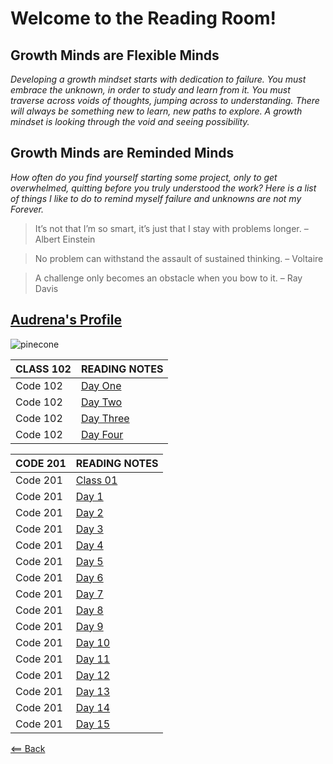# Welcome to the Reading Room!

## Growth Minds are Flexible Minds

*Developing a growth mindset starts with dedication to failure. You must embrace the unknown, in order to study and learn from it. You must traverse across voids of thoughts, jumping across to understanding.  There will always be something new to learn, new paths to explore. A growth mindset is looking through the void and seeing possibility.*

## Growth Minds are Reminded Minds

*How often do you find yourself starting some project, only to get overwhelmed, quitting before you truly understood the work? Here is a list of things I like to do to remind myself failure and unknowns are not my Forever.*

> It’s not that I’m so smart, it’s just that I stay with problems longer. – Albert Einstein

> No problem can withstand the assault of sustained thinking. – Voltaire

> A challenge only becomes an obstacle when you bow to it. – Ray Davis

## [Audrena's Profile](Profile.md)




![pinecone](https://media.istockphoto.com/photos/forrest-floor-pine-cone-single-object-closeup-picture-id1224087001?b=1&k=6&m=1224087001&s=170667a&w=0&h=iPJnvYGnFL4HoX-gTZEJyvUyVsI4n-pdaR6xTtIJjwY=)

CLASS 102|READING NOTES
-----|-----------
Code 102|[Day One](102Day1.md)
Code 102|[Day Two](102Day2.md)
Code 102|[Day Three](102Day3.md)
Code 102|[Day Four](102Day4.md)

CODE 201|READING NOTES
-----|-----------
Code 201|[Class 01](class-01.md)
Code 201|[Day 1](class-02.md)
Code 201|[Day 2](201Day2.md)
Code 201|[Day 3](201Day3.md)
Code 201|[Day 4](201Day4.md)
Code 201|[Day 5](201Day5.md)
Code 201|[Day 6](201Day6.md)
Code 201|[Day 7](201Day7.md)
Code 201|[Day 8](201Day8.md)
Code 201|[Day 9](201Day9.md)
Code 201|[Day 10](201Day10.md)
Code 201|[Day 11](201Day11.md)
Code 201|[Day 12](201Day12.md)
Code 201|[Day 13](201Day13.md)
Code 201|[Day 14](201Day14.md)
Code 201|[Day 15](201Day15.md)

[<== Back](README.md)
